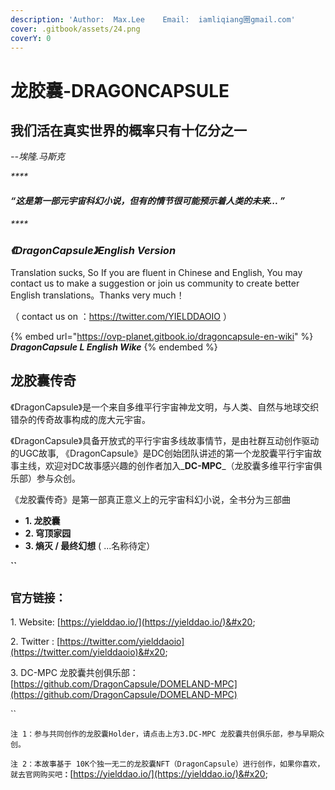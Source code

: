 ```yaml
---
description: 'Author:  Max.Lee    Email:  iamliqiang圈gmail.com'
cover: .gitbook/assets/24.png
coverY: 0
---
```


# 龙胶囊-DRAGONCAPSULE

## 我们活在真实世界的概率只有十亿分之一

&#x20; _--埃隆.马斯克_    &#x20;

_****_

#### _“这是第一部元宇宙科幻小说，但有的情节很可能预示着人类的未来... ”_

_****_

### _**《DragonCapsule》English Version**_

Translation sucks, So If you are fluent in Chinese and English, You may contact us to make a suggestion or join us community to create better English translations。Thanks very much！

（ contact us on ：https://twitter.com/YIELDDAOIO ）

{% embed url="https://ovp-planet.gitbook.io/dragoncapsule-en-wiki" %}
_**DragonCapsule L English Wike**_
{% endembed %}

## 龙胶囊传奇

《DragonCapsule》是一个来自多维平行宇宙神龙文明，与人类、自然与地球交织错杂的传奇故事构成的庞大元宇宙。

《DragonCapsule》具备开放式的平行宇宙多线故事情节，是由社群互动创作驱动的UGC故事, 《DragonCapsule》是DC创始团队讲述的第一个龙胶囊平行宇宙故事主线，欢迎对DC故事感兴趣的创作者加入_**DC-MPC**_（龙胶囊多维平行宇宙俱乐部）参与众创。



《龙胶囊传奇》是第一部真正意义上的元宇宙科幻小说，全书分为三部曲

* **1. 龙胶囊**
* **2. 穹顶家园**
* **3. 熵灭 / 最终幻想** ( ...名称待定）

**``**

## **`官方链接：`**

1\. Website: [https://yielddao.io/](https://yielddao.io/)&#x20;

2\. Twitter : [https://twitter.com/yielddaoio](https://twitter.com/yielddaoio)&#x20;

3\. DC-MPC 龙胶囊共创俱乐部：[https://github.com/DragonCapsule/DOMELAND-MPC](https://github.com/DragonCapsule/DOMELAND-MPC)

``

`注 1：参与共同创作的龙胶囊Holder，请点击上方3.DC-MPC 龙胶囊共创俱乐部，参与早期众创。`

`注 2：本故事基于 10K个独一无二的龙胶囊NFT（DragonCapsule）进行创作，如果你喜欢，就去官网购买吧`**`：`**[https://yielddao.io/](https://yielddao.io/)&#x20;



